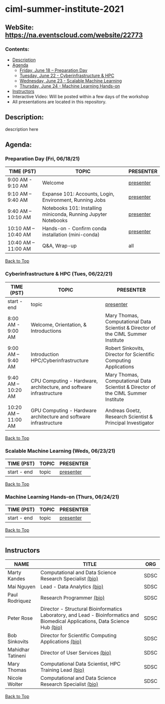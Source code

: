 # ciml-summer-institute-2021

## WebSite:  https://na.eventscloud.com/website/22773

### <a name="top">**Contents:**
* [Description](#description)
* [Agenda](#agenda)
  * [Friday, June 18 – Preparation Day](#agenda-prep)
  * [Tuesday, June 22 - Cyberinfrastructure & HPC](#agenda-ci-hpc)
  * [Wednesday, June 23 - Scalable Machine Learning](#agenda-scalable-ml)
  * [Thursday, June 24 - Machine Learning Hands-on](#agenda-hands-on)
* [Instructors](#instructors)
* Interactive Video: Will be posted within a few days of the workshop
* All presentations are located in this repository.

## Description:<a name="description"></a>
description here

## Agenda:<a name="agenda"></a>

### Preparation Day (Fri, 06/18/21) <a name="agenda-prep"></a>
| **TIME (PST)** | **TOPIC** | **PRESENTER** |
| ------------------ | ----------- | ----------- |
| 9:00 AM - 9:10 AM	 | Welcome  | [presenter](#tbd) |
| 9:10 AM – 9:40 AM	 | Expanse 101: Accounts, Login, Environment, Running Jobs  | [presenter](#tbd) |
| 9:40 AM – 10:10 AM | 	Notebooks 101: Installing miniconda, Running Jupyter Notebooks  | [presenter](#tbd) |
| 10:10 AM – 10:40 AM | Hands-on - Confirm conda installation (mini-conda)  | [presenter](#tbd) |
| 10:40 AM – 11:00 AM	 | Q&A, Wrap-up  | all |

[Back to Top](#top)

### Cyberinfrastructure & HPC (Tues, 06/22/21)<a name="agenda-ci-hpc"></a>
| **TIME (PST)** | **TOPIC** | **PRESENTER** |
| --- | ----------- | ----------- |
| start - end  | topic | [presenter](#tbd) |
| 8:00 AM - 9:00 AM | 	Welcome, Orientation, & Introductions |  Mary Thomas, Computational Data Scientist & Director of the CIML Summer Institute  |
| 9:00 AM – 9:40 AM	 | Introduction HPC/Cyberinfrastructure   | Robert Sinkovits, Director for Scientific Computing Applications  |
| 9:40 AM – 10:20 AM | 	CPU Computing - Hardware, architecture, and software infrastructure  | Mary Thomas, Computational Data Scientist & Director of the CIML Summer Institute |
| 10:20 AM – 11:00 AM	| GPU Computing - Hardware architecture and software infrastructure | Andreas Goetz, Research Scientist & Principal Investigator |

[Back to Top](#top)

### Scalable Machine Learning (Weds, 06/23/21)<a name="agenda-scalable-ml"></a>
| **TIME (PST)** | **TOPIC** | **PRESENTER** |
| --- | ----------- | ----------- |
| start - end  | topic | [presenter](#tbd) |

[Back to Top](#top)

### Machine Learning Hands-on (Thurs, 06/24/21)<a name="agenda-hands-on"></a>
| **TIME (PST)** | **TOPIC** | **PRESENTER** |
| --- | ----------- | ----------- |
| start - end  | topic | [presenter](#tbd) |

[Back to Top](#top)

<hr>

## Instructors<a name="instructors"></a>

| **NAME** | **TITLE** | **ORG** |
| ----------------------- | ----------- | ----------- |
| Marty Kandes<a name="kandes"></a>  |  Computational and Data Science Research Specialist [(bio)](https://www.linkedin.com/in/marty-kandes-b53a34144/) |  SDSC |
| Mai Nguyen<a name="nguyen"></a>  |  Lead -  Data Analytics [(bio)](https://www.sdsc.edu/research/researcher_spotlight/nguyen_mai.html) |  SDSC |
| Paul Rodriquez<a name="prose"></a>  |  Research Programmer [(bio)](https://www.coursera.org/instructor/~13847302) |  SDSC |
| Peter Rose<a name="prose"></a>  |  Director -  Structural Bioinformatics Laboratory, and Lead -  Bioinformatics and Biomedical Applications, Data Science Hub [(bio)](https://www.sdsc.edu/research/researcher_spotlight/rose_peter.html) |  SDSC |
| Bob Sinkovits<a name="sinkovits"></a>  | Director for Scientific Computing Applications [(bio)](https://www.sdsc.edu/research/researcher_spotlight/sinkovits_robert.html) | SDSC|
| Mahidhar Tatineni<a name="tatineni"></a> | Director of User Services [(bio)](https://www.sdsc.edu/research/researcher_spotlight/tatineni_mahidhar.html)   | SDSC |  |
| Mary Thomas<a name="thomas"></a>  | Computational Data Scientist, HPC Training Lead [(bio)]( https://www.sdsc.edu/research/researcher_spotlight/thomas_mary.html)| SDSC |
| Nicole Wolter | Computational and Data Science Research Specialist [(bio)](https://www.linkedin.com/in/nicole-wolter-bbb94a3/)| SDSC |

[Back to Top](#top)
